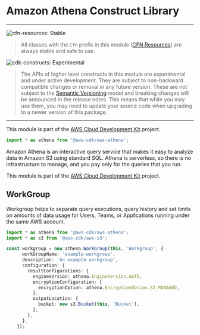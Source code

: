 # Amazon Athena Construct Library
<!--BEGIN STABILITY BANNER-->

---

![cfn-resources: Stable](https://img.shields.io/badge/cfn--resources-stable-success.svg?style=for-the-badge)

> All classes with the `Cfn` prefix in this module ([CFN Resources]) are always stable and safe to use.
>
> [CFN Resources]: https://docs.aws.amazon.com/cdk/latest/guide/constructs.html#constructs_lib

![cdk-constructs: Experimental](https://img.shields.io/badge/cdk--constructs-experimental-important.svg?style=for-the-badge)

> The APIs of higher level constructs in this module are experimental and under active development.
> They are subject to non-backward compatible changes or removal in any future version. These are
> not subject to the [Semantic Versioning](https://semver.org/) model and breaking changes will be
> announced in the release notes. This means that while you may use them, you may need to update
> your source code when upgrading to a newer version of this package.

---

<!--END STABILITY BANNER-->

This module is part of the [AWS Cloud Development Kit](https://github.com/aws/aws-cdk) project.

```ts nofixture
import * as athena from '@aws-cdk/aws-athena';
```

Amazon Athena is an interactive query service that makes it easy to analyze data in Amazon S3 using standard SQL. Athena is serverless, so there is no infrastructure to manage, and you pay only for the queries that you run.

This module is part of the [AWS Cloud Development Kit](https://github.com/aws/aws-cdk) project.

## WorkGroup

Workgroup helps to separate query executions, query history and set limits on amounts of data usage for Users, Teams, or Applications running under the same AWS account.

```ts
import * as athena from '@aws-cdk/aws-athena';
import * as s3 from '@aws-cdk/aws-s3';

const workgroup = new athena.WorkGroup(this, 'Workgroup', {
      workGroupName: 'example-workgroup',
      description: 'An example workgroup',
      configuration: {
        resultConfigurations: {
          engineVersion: athena.EngineVersion.AUTO,
          encryptionConfiguration: {
            encryptionOption: athena.EncryptionOption.S3_MANAGED,
          },
          outputLocation: {
            bucket: new s3.Bucket(this, 'Bucket'),
          },
        },
      },
    });
```

